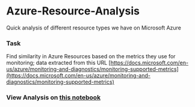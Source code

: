 # Azure-Resource-Analysis
Quick analysis of different resource types we have on Microsoft Azure

### Task
Find similarity in Azure Resources based on the metrics they use for monitoring; data extracted from this URL [https://docs.microsoft.com/en-us/azure/monitoring-and-diagnostics/monitoring-supported-metrics](https://docs.microsoft.com/en-us/azure/monitoring-and-diagnostics/monitoring-supported-metrics)

### View Analysis on [this notebook](./notebook.ipynb)
